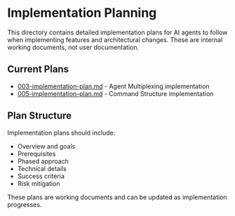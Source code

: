# Implementation Planning

This directory contains detailed implementation plans for AI agents to follow when implementing features and
architectural changes. These are internal working documents, not user documentation.

## Current Plans

- [003-implementation-plan.md](./003-implementation-plan.md) - Agent Multiplexing implementation
- [005-implementation-plan.md](./005-implementation-plan.md) - Command Structure implementation

## Plan Structure

Implementation plans should include:

- Overview and goals
- Prerequisites
- Phased approach
- Technical details
- Success criteria
- Risk mitigation

These plans are working documents and can be updated as implementation progresses.
